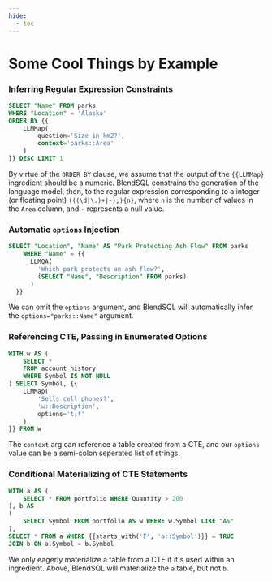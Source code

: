 ```yaml
---
hide:
  - toc
---
```


# Some Cool Things by Example

### Inferring Regular Expression Constraints
```sql
SELECT "Name" FROM parks
WHERE "Location" = 'Alaska'
ORDER BY {{
    LLMMap(
        question='Size in km2?',
        context='parks::Area'
    )
}} DESC LIMIT 1
```
By virtue of the `ORDER BY` clause, we assume that the output of the `{{LLMMap}` ingredient should be a numeric. BlendSQL constrains the generation of the language model, then, to the regular expression corresponding to a integer (or floating point) `(((\d|\.)+|-);){n}`, where `n` is the number of values in the `Area` column, and `-` represents a null value.

### Automatic `options` Injection
```sql
SELECT "Location", "Name" AS "Park Protecting Ash Flow" FROM parks
    WHERE "Name" = {{
      LLMQA(
        'Which park protects an ash flow?',
        (SELECT "Name", "Description" FROM parks)
      )
  }}
```
We can omit the `options` argument, and BlendSQL will automatically infer the `options="parks::Name"` argument.

### Referencing CTE, Passing in Enumerated Options
```sql
WITH w AS (
    SELECT *
    FROM account_history
    WHERE Symbol IS NOT NULL
) SELECT Symbol, {{
    LLMMap(
        'Sells cell phones?',
        'w::Description',
        options='t;f'
    )
}} FROM w
```
The `context` arg can reference a table created from a CTE, and our `options` value can be a semi-colon seperated list of strings.

### Conditional Materializing of CTE Statements

```sql
WITH a AS (
    SELECT * FROM portfolio WHERE Quantity > 200
), b AS
(
    SELECT Symbol FROM portfolio AS w WHERE w.Symbol LIKE "A%"
),
SELECT * FROM a WHERE {{starts_with('F', 'a::Symbol')}} = TRUE
JOIN b ON a.Symbol = b.Symbol
```
We only eagerly materialize a table from a CTE if it's used within an ingredient. Above, BlendSQL will materialize the `a` table, but not `b`.

